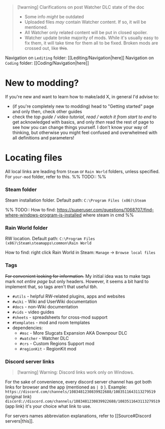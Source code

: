 > [!warning] Clarifications on post Watcher DLC state of the doc
> - Some info *might* be outdated
> - Uploaded files *may* contain Watcher content. If so, it will be mentioned.
> - All Watcher only related content will be put in closed spoiler.
> - Watcher update broke majority of mods. While it's usually easy to fix them, it will take time for them all to be fixed.
> 	Broken mods are crossed out, like ~~this~~.

Navigation on `Lediting` folder: [[Lediting/Navigation|here]]
Navigation on `Coding` folder: [[Coding/Navigation|here]]

# New to modding?
If you're new and want to learn how to make/add X, in general I'd advise to:
- (if you're completely new to modding) head to "Getting started" page and only then, check other guides
- check the *top guide / video tutorial*, *read / watch it from start to end* to get acknowledged with basics, and only *then* read the rest of page to see how you can change things yourself. I don't know your way of thinking, but otherwise you might feel confused and overwhelmed with all definitions and parameters!

# Locating files
All local links are leading from `Steam` or `Rain World` folders, unless specified.
For `your-mod` folder, refer to this.
%% TODO:: %%
### Steam folder
 Steam installation folder.
 Default path:
`C:\Program Files (x86)\Steam`


%% TODO::
How to find:
https://superuser.com/questions/1068707/find-where-windows-program-is-installed
where steam in cmd
%%

### Rain World folder
RW location.
Default path:
`C:\Program Files (x86)\Steam\steamapps\common\Rain World`

How to find:
right click Rain World in Steam: `Manage` -> `Browse local files`

### Tags
~~For convenient looking for information.~~
My initial idea was to make tags mark not *entire page* but only headers. However, it seems a bit hard to implement that, so tags aren't that useful tbh.
- `#utils` - helpful RW-related plugins, apps and websites
- `#wiki` - Wiki and UserWiki documentation
- `#docs` - non-Wiki documentation
- `#vids` - video guides
- `#sheets` - spreadsheets for cross-mod support
- `#templates` - mod and room templates
- dependencies:
	- `#msc` - More Slugcats Expansion AKA Downpour DLC
	- `#watcher` - Watcher DLC
	- `#crs` - Custom Regions Support mod
	- `#regionKit` - RegionKit mod

### Discord server links
> [!warning] Warning: Discord links work only on Windows.

For the sake of convenience, every discord server channel has got both links for browser and the app (mentioned as ``| D`` ). Example:
``https://discord.com/channels/1083481230839922688/1083511643113279519`` (original link)
``discord://discord.com/channels/1083481230839922688/1083511643113279519`` (app link)
it's your choice what link to use.

For servers names abbreviation explanations, refer to [[Source#Discord servers|this]].